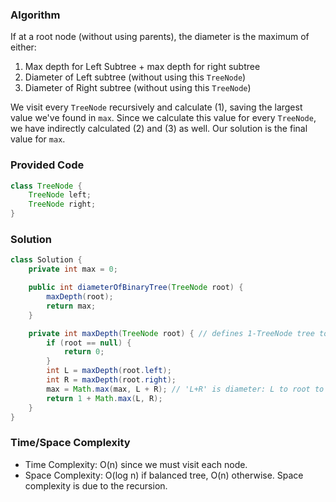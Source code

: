 ### Algorithm
If at a root node (without using parents), the diameter is the maximum of either:
1. Max depth for Left Subtree + max depth for right subtree
1. Diameter of Left subtree (without using this `TreeNode`)
1. Diameter of Right subtree (without using this `TreeNode`)

We visit every `TreeNode` recursively and calculate (1), saving the largest value we've found in `max`. Since we calculate this value for every `TreeNode`, we have indirectly calculated (2) and (3) as well. Our solution is the final value for `max`.

### Provided Code

```java
class TreeNode {
    TreeNode left;
    TreeNode right;
}
```

### Solution

```java
class Solution {
    private int max = 0;

    public int diameterOfBinaryTree(TreeNode root) {
        maxDepth(root);
        return max;
    }

    private int maxDepth(TreeNode root) { // defines 1-TreeNode tree to have depth 1
        if (root == null) {
            return 0;
        }
        int L = maxDepth(root.left);
        int R = maxDepth(root.right);
        max = Math.max(max, L + R); // 'L+R' is diameter: L to root to R
        return 1 + Math.max(L, R);
    }
}
```
### Time/Space Complexity

-  Time Complexity: O(n) since we must visit each node.
- Space Complexity: O(log n) if balanced tree, O(n) otherwise. Space complexity is due to the recursion.
